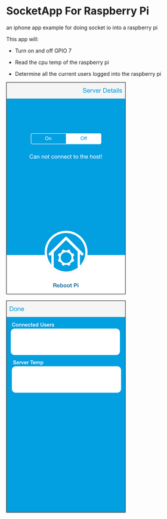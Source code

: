 SocketApp For Raspberry Pi
=========

an iphone app example for doing socket io into a raspberry pi

This app will:

- Turn on and off GPIO 7

- Read the cpu temp of the raspberry pi

- Determine all the current users logged into the raspberry pi

![image](front.png)

![image](back.png)

